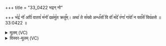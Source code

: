 +++
title = "33_0422 भद्रन् नो"

+++
भ꣣द्रं꣢ नो꣣ अपि꣢ वातय꣣ म꣢नो꣣ दक्ष꣢मु꣣त क्रतु꣢꣯म्। अथा꣢ ते स꣣ख्ये अन्ध꣢꣯सो꣣ वि वो꣣ म꣢दे꣣ र꣢णा꣣ गा꣢वो꣣ न यव꣢꣯से꣣ विव꣢क्षसे ॥ 33:0422 ॥

<details><summary>मूलम् (VC)</summary>

भ꣣द्रं꣢ नो꣣ अ꣡पि꣢ वातय꣣ म꣢नो꣣ द꣡क्ष꣢मु꣣त꣡ क्रतु꣢꣯म् । अ꣡था꣢ ते स꣣ख्ये꣡ अन्ध꣢꣯सो꣣ वि꣢ वो꣣ म꣢दे꣣ र꣢णा꣣ गा꣢वो꣣ न꣡ यव꣢꣯से꣣ वि꣡व꣢क्षसे ॥४२२॥
</details>

<details><summary>विस्वर-मूलम् (VC)</summary>

भद्रं नो अपि वातय मनो दक्षमुत क्रतुम् । अथा ते सख्ये अन्धसो वि वो मदे रणा गावो न यवसे विवक्षसे ॥४२२॥
</details>